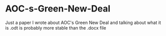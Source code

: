 # AOC-s-Green-New-Deal
Just a paper I wrote about AOC's Green New Deal and talking about what it is
.odt is probably more stable than the .docx file
